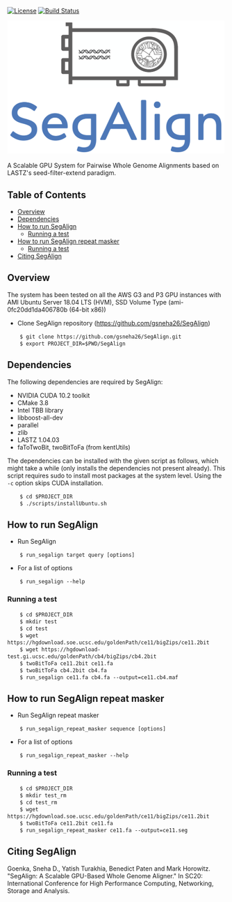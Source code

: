 [license-badge]: https://img.shields.io/badge/License-MIT-yellow.svg 
[license-link]: https://opensource.org/licenses/MIT

[![License][license-badge]][license-link]
[![Build Status](https://travis-ci.com/gsneha26/SegAlign.svg?branch=master)](https://travis-ci.com/gsneha26/SegAlign)

<img src="logo.png" width="500">

A Scalable GPU System for Pairwise Whole Genome Alignments based on LASTZ's seed-filter-extend paradigm.

## Table of Contents

- [Overview](#overview)
- [Dependencies](#dependencies)
- [How to run SegAlign](#run)
    - [Running a test](#test)
- [How to run SegAlign repeat masker](#run_rm)
    - [Running a test](#test_rm)
- [Citing SegAlign](#cite_segalign)

## <a name="overview"></a> Overview

The system has been tested on all the AWS G3 and P3 GPU instances with AMI Ubuntu Server 18.04 LTS (HVM), SSD Volume Type (ami-0fc20dd1da406780b (64-bit x86))

* Clone SegAlign repository (https://github.com/gsneha26/SegAlign)

```
    $ git clone https://github.com/gsneha26/SegAlign.git
    $ export PROJECT_DIR=$PWD/SegAlign
```

## <a name="dependencies"></a> Dependencies
The following dependencies are required by SegAlign:
  * NVIDIA CUDA 10.2 toolkit
  * CMake 3.8
  * Intel TBB library
  * libboost-all-dev
  * parallel
  * zlib
  * LASTZ 1.04.03
  * faToTwoBit, twoBitToFa (from kentUtils)

The dependencies can be installed with the given script as follows, which might take a while (only installs the dependencies not present already). This script requires sudo to install most packages at the system level. Using the `-c` option skips CUDA installation. 

```
    $ cd $PROJECT_DIR
    $ ./scripts/installUbuntu.sh
```

## <a name="run"></a> How to run SegAlign
* Run SegAlign

```
    $ run_segalign target query [options]
```

* For a list of options 

```
    $ run_segalign --help
```

### <a name="test"></a> Running a test

```
    $ cd $PROJECT_DIR
    $ mkdir test
    $ cd test
    $ wget https://hgdownload.soe.ucsc.edu/goldenPath/ce11/bigZips/ce11.2bit
    $ wget https://hgdownload-test.gi.ucsc.edu/goldenPath/cb4/bigZips/cb4.2bit 
    $ twoBitToFa ce11.2bit ce11.fa
    $ twoBitToFa cb4.2bit cb4.fa
    $ run_segalign ce11.fa cb4.fa --output=ce11.cb4.maf
```

## <a name="run_rm"></a> How to run SegAlign repeat masker
* Run SegAlign repeat masker

```
    $ run_segalign_repeat_masker sequence [options]
```

* For a list of options 

```
    $ run_segalign_repeat_masker --help
```

### <a name="test_rm"></a> Running a test

```
    $ cd $PROJECT_DIR
    $ mkdir test_rm
    $ cd test_rm
    $ wget https://hgdownload.soe.ucsc.edu/goldenPath/ce11/bigZips/ce11.2bit
    $ twoBitToFa ce11.2bit ce11.fa
    $ run_segalign_repeat_masker ce11.fa --output=ce11.seg
```

## <a name="cite_segalign"></a> Citing SegAlign

Goenka, Sneha D., Yatish Turakhia, Benedict Paten and Mark Horowitz. "SegAlign: A Scalable GPU-Based Whole Genome Aligner." In SC20: International Conference for High Performance Computing, Networking, Storage and Analysis. 
